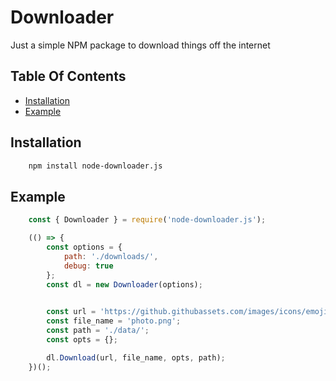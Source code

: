 # Downloader
Just a simple NPM package to download things off the internet

## Table Of Contents
  - [Installation](#installation)
  - [Example](#example)

## Installation

```sh
    npm install node-downloader.js
```

## Example

```javascript
    const { Downloader } = require('node-downloader.js');

    (() => {
        const options = {
            path: './downloads/',
            debug: true
        };
        const dl = new Downloader(options);

        
        const url = 'https://github.githubassets.com/images/icons/emoji/trollface.png';
        const file_name = 'photo.png';
        const path = './data/';
        const opts = {};

        dl.Download(url, file_name, opts, path);
    })();
```